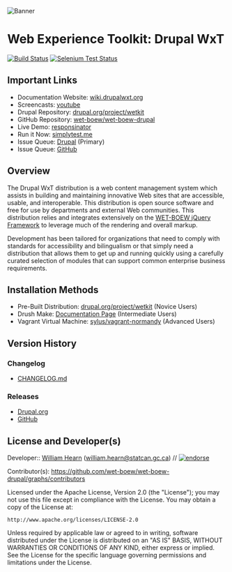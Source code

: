 <img alt="Banner" src="http://dl.dropbox.com/u/38413195/banner.jpeg" title="By Y Anderson (Own work) [CC-BY-SA-3.0 (http://creativecommons.org/licenses/by-sa/3.0" class="img-responsive">

# Web Experience Toolkit: Drupal WxT

[![Build Status][travisci-badge]][travisci]
[![Selenium Test Status][selenium-badge]][selenium]

## Important Links

- Documentation Website: [wiki.drupalwxt.org][docsite]
- Screencasts: [youtube][youtube]
- Drupal Repository: [drupal.org/project/wetkit][drupal]
- GitHub Repository: [wet-boew/wet-boew-drupal][github]
- Live Demo: [responsinator][responsinator]
- Run it Now: [simplytest.me][simplytest]
- Issue Queue: [Drupal][issue-drupal] (Primary)
- Issue Queue: [GitHub][issue-github]

## Overview

The Drupal WxT distribution is a web content management system which assists in building and maintaining innovative Web sites that are accessible, usable, and interoperable. This distribution is open source software and free for use by departments and external Web communities. This distribution relies and integrates extensively on the [WET-BOEW jQuery Framework][wet-boew] to leverage much of the rendering and overall markup.

Development has been tailored for organizations that need to comply with standards for accessibility and bilingualism or that simply need a distribution that allows them to get up and running quickly using a carefully curated selection of modules that can support common enterprise business requirements.

## Installation Methods

- Pre-Built Distribution: [drupal.org/project/wetkit][drupal] (Novice Users)
- Drush Make: [Documentation Page][docsite-drush-make] (Intermediate Users)
- Vagrant Virtual Machine: [sylus/vagrant-normandy][vagrant-normandy] (Advanced Users)

## Version History

### Changelog

- [CHANGELOG.md][changelog]

### Releases

- [Drupal.org][release-drupal]
- [GitHub][release-github]

## License and Developer(s)

Developer:: [William Hearn][sylus] (<william.hearn@statcan.gc.ca>) // [![endorse][coderwall-badge]][coderwall]

Contributor(s): https://github.com/wet-boew/wet-boew-drupal/graphs/contributors

Licensed under the Apache License, Version 2.0 (the "License"); you may not use
this file except in compliance with the License. You may obtain a copy of the
License at:

    http://www.apache.org/licenses/LICENSE-2.0

Unless required by applicable law or agreed to in writing, software distributed
under the License is distributed on an "AS IS" BASIS, WITHOUT WARRANTIES OR
CONDITIONS OF ANY KIND, either express or implied. See the License for the
specific language governing permissions and limitations under the License.

<!-- Links Referenced -->

[sylus]:                http://coderwall.com/sylus

[changelog]:            https://github.com/wet-boew/wet-boew-drupal/blob/7.x-1.x/CHANGELOG.md
[coderwall]:            http://coderwall.com/sylus
[coderwall-badge]:      http://api.coderwall.com/sylus/endorsecount.png
[docsite]:              http://wiki.drupalwxt.org
[docsite-drush-make]:   http://wiki.drupalwxt.org/architecture/drush-make
[drupal]:               http://drupal.org/project/wetkit
[github]:               https://github.com/wet-boew/wet-boew-drupal
[issue-drupal]:         https://drupal.org/project/issues/wetkit
[issue-github]:         https://github.com/wet-boew/wet-boew-drupal/issues
[release-drupal]:       https://drupal.org/node/1972380/release
[release-github]:       https://github.com/wet-boew/wet-boew-drupal/releases
[responsinator]:        http://www.responsinator.com/?url=demo.drupalwxt.org
[selenium]:             https://saucelabs.com/u/sylus
[selenium-badge]:       https://saucelabs.com/buildstatus/sylus
[simplytest]:           http://simplytest.me/project/wetkit/7.x-1.x
[travisci]:             https://travis-ci.org/wet-boew/wet-boew-drupal
[travisci-badge]:       https://travis-ci.org/wet-boew/wet-boew-drupal.png?branch=7.x-1.x
[vagrant-normandy]:     https://github.com/sylus/vagrant-normandy
[wet-boew]:             https://github.com/wet-boew/wet-boew
[youtube]:              http://www.youtube.com/playlist?list=PLjIClrDa-_ZFwO-0sT_y6PGljSdbYztwi
